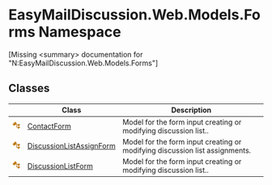 EasyMailDiscussion.Web.Models.Forms Namespace
=============================================

[Missing &lt;summary> documentation for "N:EasyMailDiscussion.Web.Models.Forms"]



Classes
-------

|                 | Class                         | Description                                                                 |
| --------------- | ----------------------------- | --------------------------------------------------------------------------- |
| ![Public class] | [ContactForm][1]              | Model for the form input creating or modifying discussion list..            |
| ![Public class] | [DiscussionListAssignForm][2] | Model for the form input creating or modifying discussion list assignments. |
| ![Public class] | [DiscussionListForm][3]       | Model for the form input creating or modifying discussion list..            |

[1]: ContactForm/README.md
[2]: DiscussionListAssignForm/README.md
[3]: DiscussionListForm/README.md
[Public class]: ../icons/pubclass.svg "Public class"
